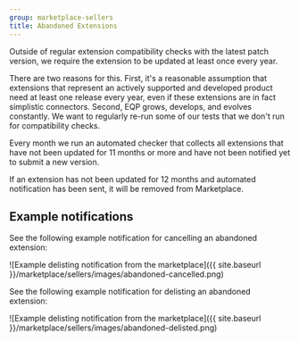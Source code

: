 ```yaml
---
group: marketplace-sellers
title: Abandoned Extensions
---
```


Outside of regular extension compatibility checks with the latest patch version, we require the extension to be updated at least once every year.

There are two reasons for this. First, it's a reasonable assumption that extensions that represent an actively supported and developed product need at least one release every year, even if these extensions are in fact simplistic connectors. Second, EQP grows, develops, and evolves constantly. We want to regularly re-run some of our tests that we don't run for compatibility checks.

Every month we run an automated checker that collects all extensions that have not been updated for 11 months or more and have not been notified yet to submit a new version.

If an extension has not been updated for 12 months and automated notification has been sent, it will be removed from Marketplace.

## Example notifications

See the following example notification for cancelling an abandoned extension:

![Example delisting notification from the marketplace]({{ site.baseurl }}/marketplace/sellers/images/abandoned-cancelled.png)

See the following example notification for delisting an abandoned extension:

![Example delisting notification from the marketplace]({{ site.baseurl }}/marketplace/sellers/images/abandoned-delisted.png)

